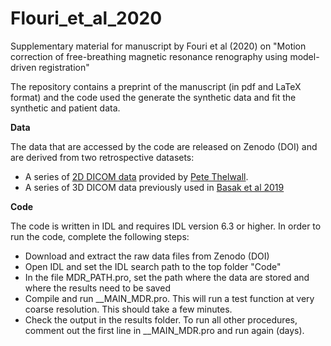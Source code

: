 # Flouri_et_al_2020
Supplementary material for manuscript by Fouri et al (2020) on "Motion correction of free-breathing magnetic resonance renography using model-driven registration"

The repository contains a preprint of the manuscript (in pdf and LaTeX format) and the code used the generate the synthetic data and fit the synthetic and patient data.

**Data**

The data that are accessed by the code are released on Zenodo (DOI) and are derived from two retrospective datasets:

- A series of [2D DICOM data](https://doi.org/10.25405/data.ncl.13180328) provided by [Pete Thelwall](https://www.ncl.ac.uk/magres/staff/profile/petethelwall.html#background).
- A series of 3D DICOM data previously used in [Basak et al 2019](https://www.sciencedirect.com/science/article/abs/pii/S0730725X18305873?via%3Dihub)

**Code**

The code is written in IDL and requires IDL version 6.3 or higher. In order to run the code, complete the following steps:

- Download and extract the raw data files from Zenodo (DOI)
- Open IDL and set the IDL search path to the top folder "Code"
- In the file MDR_PATH.pro, set the path where the data are stored and where the results need to be saved
- Compile and run __MAIN_MDR.pro. This will run a test function at very coarse resolution. This should take a few minutes.
- Check the output in the results folder. To run all other procedures, comment out the first line in __MAIN_MDR.pro and run again (days). 

 
